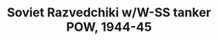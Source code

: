 ---
layout: product
title: "Soviet Razvedchiki w/W-SS tanker POW, 1944-45"
price: "TBA" 
desc: "Maketa"
img_path: "/assets/img/RDM35025.webp"
brand: "N/A"
available: false
special_offer: false
new: false
soon: false
cat: "010000"
subcat: "013100"
subsubcat: "0N/A"
sifra: "RDM35025"
popular: false
spec: false
---